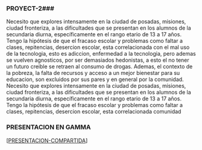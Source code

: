 ### PROYECT-2###
Necesito que explores intensamente en la ciudad de posadas, misiones, ciudad fronteriza, a las dificultades que se presentan en los alumnos de la secundaria diurna, específicamente en el rango etario de 13 a 17 años. Tengo la hipótesis de que el fracaso escolar y problemas como faltar a clases, repitencias, desercion escolar, esta correlacionada con el mal uso de la tecnologia, esto es adiccion, enfermedad a la tecnologia, pero ademas se vuelven agnosticos, por ser demasiados hedonistas, a esto el no tener un futuro creible se retraen al consumo de drogas. Ademas, el contexto de la pobreza, la falta de recursos y acceso a un mejor bienestar para su educacion, son excluidos por sus pares y en general por la comunidad. Necesito que explores intensamente en la ciudad de posadas, misiones, ciudad fronteriza, a las dificultades que se presentan en los alumnos de la secundaria diurna, específicamente en el rango etario de 13 a 17 años. Tengo la hipótesis de que el fracaso escolar y problemas como faltar a clases, repitencias, desercion escolar, esta correlacionada comunidad
### PRESENTACION EN GAMMA
[[PRESENTACION-COMPARTIDA](https://gamma.app/docs/Desafios-Educativos-en-Posadas-Misiones-upnm2uvds86xhrg)]
